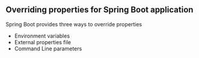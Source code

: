 ## Overriding properties for Spring Boot application
Spring Boot provides three ways to override properties
* Environment variables
* External properties file
* Command Line parameters

